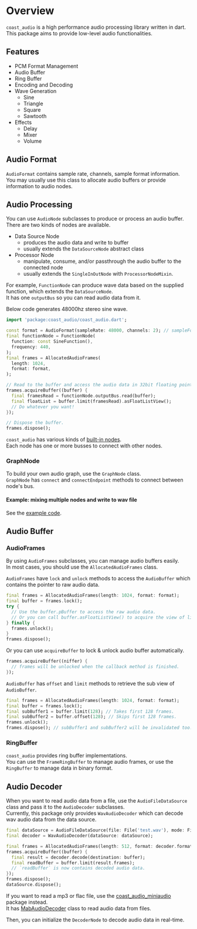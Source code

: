 # Overview

`coast_audio` is a high performance audio processing library written in dart.\
This package aims to provide low-level audio functionalities.

## Features

- PCM Format Management
- Audio Buffer
- Ring Buffer
- Encoding and Decoding
- Wave Generation
  - Sine
  - Triangle
  - Square
  - Sawtooth
- Effects
  - Delay
  - Mixer
  - Volume

## Audio Format

`AudioFormat` contains sample rate, channels, sample format information.\
You may usually use this class to allocate audio buffers or provide information to audio nodes.

## Audio Processing

You can use `AudioNode` subclasses to produce or process an audio buffer.\
There are two kinds of nodes are available.

- Data Source Node
  - produces the audio data and write to buffer
  - usually extends the `DataSourceNode` abstract class
- Processor Node
  - manipulate, consume, and/or passthrough the audio buffer to the connected node
  - usually extends the `SingleInOutNode` with `ProcessorNodeMixin`.

For example, `FunctionNode` can produce wave data based on the supplied function, which extends the `DataSourceNode`.\
It has one `outputBus` so you can read audio data from it.

Below code generates 48000hz stereo sine wave.

```dart
import 'package:coast_audio/coast_audio.dart';

const format = AudioFormat(sampleRate: 48000, channels: 2); // sampleFormat is float32 by default.
final functionNode = FunctionNode(
  function: const SineFunction(),
  frequency: 440,
);
final frames = AllocatedAudioFrames(
  length: 1024,
  format: format,
);

// Read to the buffer and access the audio data in 32bit floating point format.
frames.acquireBuffer((buffer) {
  final framesRead = functionNode.outputBus.read(buffer);
  final floatList = buffer.limit(framesRead).asFloatListView();
  // Do whatever you want!
});

// Dispose the buffer.
frames.dispose();
```

`coast_audio` has various kinds of [built-in nodes](https://github.com/SKKbySSK/coast_audio/tree/main/packages/coast_audio/lib/src/node).\
Each node has one or more busses to connect with other nodes.

### GraphNode

To build your own audio graph, use the `GraphNode` class.\
`GraphNode` has `connect` and `connectEndpoint` methods to connect between node's bus.

#### Example: mixing multiple nodes and write to wav file

See the [example code](https://github.com/SKKbySSK/coast_audio/blob/main/examples/audio_graph_demo/bin/audio_graph_demo.dart).

## Audio Buffer

### AudioFrames

By using `AudioFrames` subclasses, you can manage audio buffers easily.\
In most cases, you should use the `AllocatedAudioFrames` class.

`AudioFrames` have `lock` and `unlock` methods to access the `AudioBuffer` which contains the pointer to raw audio data.

```dart
final frames = AllocatedAudioFrames(length: 1024, format: format);
final buffer = frames.lock();
try {
  // Use the buffer.pBuffer to access the raw audio data.
  // Or you can call buffer.asFloatListView() to acquire the view of list data.
} finally {
  frames.unlock();
}
frames.dispose();
```

Or you can use `acquireBuffer` to lock & unlock audio buffer automatically.

```dart
frames.acquireBuffer((niffer) {
  // frames will be unlocked when the callback method is finished.
});
```

`AudioBuffer` has `offset` and `limit` methods to retrieve the sub view of `AudioBuffer`.

```dart
final frames = AllocatedAudioFrames(length: 1024, format: format);
final buffer = frames.lock();
final subBuffer1 = buffer.limit(128); // Takes first 128 frames.
final subBuffer2 = buffer.offset(128); // Skips first 128 frames.
frames.unlock();
frames.dispose(); // subBuffer1 and subBuffer2 will be invalidated too.
```

### RingBuffer

`coast_audio` provides ring buffer implementations.\
You can use the `FrameRingBuffer` to manage audio frames, or use the `RingBuffer` to manage data in binary format.

## Audio Decoder

When you want to read audio data from a file, use the `AudioFileDataSource` class and pass it to the `AudioDecoder` subclasses.\
Currently, this package only provides `WavAudioDecoder` which can decode wav audio data from the data source.

```dart
final dataSource = AudioFileDataSource(file: File('test.wav'), mode: FileMode.read);
final decoder = WavAudioDecoder(dataSource: dataSource);

final frames = AllocatedAudioFrames(length: 512, format: decoder.format);
frames.acquireBuffer((buffer) {
  final result = decoder.decode(destination: buffer);
  final readBuffer = buffer.limit(result.frames);
  // `readBuffer` is now contains decoded audio data.
});
frames.dispose();
dataSource.dispose();
```

If you want to read a mp3 or flac file, use the [coast_audio_miniaudio](https://github.com/SKKbySSK/coast_audio/tree/main/packages/coast_audio_miniaudio) package instead.\
It has [MabAudioDecoder](https://github.com/SKKbySSK/coast_audio/blob/main/packages/coast_audio_miniaudio/lib/src/ma_bridge/ca_audio_decoder.dart) class to read audio data from files.

Then, you can initialize the `DecoderNode` to decode audio data in real-time.

